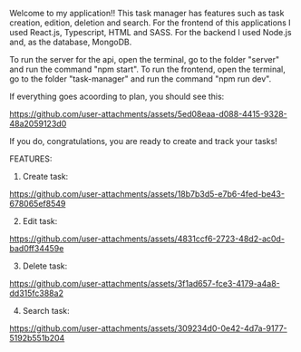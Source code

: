 Welcome to my application!! This task manager has features such as task creation, edition, deletion and search. For the frontend of this applications I used 
React.js, Typescript, HTML and SASS. For the backend I used Node.js and, as the database, MongoDB.

To run the server for the api, open the terminal, go to the folder "server" and run the command "npm start".
To run the frontend, open the terminal, go to the folder "task-manager" and run the command "npm run dev".

If everything goes acoording to plan, you should see this:

https://github.com/user-attachments/assets/5ed08eaa-d088-4415-9328-48a2059123d0

If you do, congratulations, you are ready to create and track your tasks!

FEATURES:

1. Create task:

https://github.com/user-attachments/assets/18b7b3d5-e7b6-4fed-be43-678065ef8549

2. Edit task:

https://github.com/user-attachments/assets/4831ccf6-2723-48d2-ac0d-bad0ff34459e

3. Delete task:

https://github.com/user-attachments/assets/3f1ad657-fce3-4179-a4a8-dd315fc388a2

4. Search task:

https://github.com/user-attachments/assets/309234d0-0e42-4d7a-9177-5192b551b204



